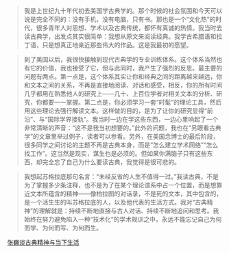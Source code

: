 > 我是上世纪九十年代初去美国学古典学的。那个时候的社会氛围和今天可以说是完全不同的：没有手机，没有电脑，只有书。那也是一个“文化热”的时代，很多青年人对思想、学术以及古典传统，都怀有真诚的热情。我当时去读古典学，出发点其实很简单：我想从原文来阅读经典。我学古希腊语和拉丁语，只是想真正地亲近那些伟大的作品。这是我最初的愿望。

> 到了美国以后，我很快接触到现代古典学的专业训练体系。这个体系当然也有它的价值，我也接受了它，但与此同时，我产生了强烈的反思。最主要的问题有两点。第一点是，这个体系其实让你和经典之间的距离越来越远，你和文本之间的关系，不再是直接地阅读、对话和感受，相反，你的所有时间几乎都用在熟悉他人的研究上——几十、上百位学者对相关文本的分析、研究，你都要一一掌握。第二点是，你必须学习一套“时髦”的理论工具，然后用这些理论去强行解读文本。这样做的目的，是为了让你的研究显得“前沿”、与“国际学界接轨”。我当时一边在学这些东西，一边心里响起了一个非常清晰的声音：“这不是我当初想要的。”此外的问题，我也在“另眼看古典学”的文章里举过例子，读者可以参看。另外，在美国念博士的最后阶段，很多同学之间讨论的主题不再是古典本身，而是“怎么建立学术网络”“怎么找工作”。这当然是现实，谋生也是必须的。但如果你满脑子只有这些东西，却完全忘了自己为什么要读古典，我觉得是很可悲的。

> 我想起苏格拉底那句名言：“未经反省的人生不值得一过。”我读古典，不是为了掌握多少条注释，也不是为了在某个理论谱系中占一个位置，而是想靠近文本所蕴含的精神——像柏拉图的对话录，不是死的文本，其中包含的，是一个活生生的叫苏格拉底的人，以及他代表的生活方式。我对“古典精神”的理解就是：持续不断地直接与古人对话、持续不断地追问和思考。我始终在努力避免陷入一种“技术化”的学术规训之中，永远不能忘记自己为何而学、为何而写、为何而生。

[张巍谈古典精神与当下生活](https://www.thepaper.cn/newsDetail_forward_31057538)


